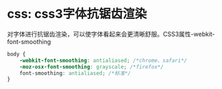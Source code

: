 # css: css3字体抗锯齿渲染

对字体进行抗锯齿渲染，可以使字体看起来会更清晰舒服。CSS3属性-webkit-font-smoothing

```css
body {
    -webkit-font-smoothing: antialiased; /*chrome、safari*/
    -moz-osx-font-smoothing: grayscale; /*firefox*/
    font-smoothing: antialiased; /*标准*/
}
```
